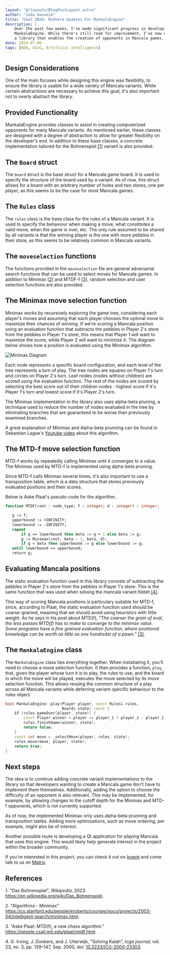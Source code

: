 ```yaml
---
layout: "@/layouts/BlogPostLayout.astro"
author: "João Gouveia"
title: "GSoC 2024: Midterm Updates For MankalaEngine"
description: |
    Over the past few weeks, I've made significant progress in developing
    MankalaEngine. While there's still room for improvement, I've now created
    a library that enables the creation of opponents in Mancala games.
date: 2024-07-09
tags: [KDE, GSoC, Artificial Intelligence]
---
```


## Design Considerations

One of the main focuses while designing this engine was flexibility, to ensure
the library is usable for a wide variety of Mancala variants. While certain
abstractions are necessary to achieve this goal, it's also important not to overly
abstract the library.

## Provided Functionality

MankalaEngine provides classes to assist in creating computerized opponents for
many Mancala variants. As mentioned earlier, these classes are designed with a
degree of abstraction to allow for greater flexibility on the developer's end. In
addition to these base classes, a concrete implementation tailored for the
Bohnenspiel [\[1\]](#citeproc_bib_item_1) variant is also provided.

## The `Board` struct

The `board` struct is the base struct for a Mancala game board. It is used to
specify the structure of the board used by a variant. As of now, this struct
allows for a board with an arbitrary number of holes and two stores, one per
player, as this seems to be the case for most Mancala games.

## The `Rules` class

The `rules` class is the base class for the rules of a Mancala variant. It is
used to specify the behaviour when making a move, what constitutes a valid move,
when the game is over, etc. The only rule assumed to be shared by all variants is
that the winning player is the one with more pebbles in their store, as this
seems to be relatively common in Mancala variants.

## The `moveselection` functions

The functions provided in the `moveselection` file are general adversarial search
functions that can be used to select moves for Mancala games. In addition to
Minimax [\[2\]](#citeproc_bib_item_2) and MTDF-f [\[3\]](#citeproc_bib_item_3),
random selection and user selection functions are also provided.

## The Minimax move selection function

Minimax works by recursively exploring the game tree, considering each player's
moves and assuming that each player chooses the optimal move to maximize their
chances of winning. If we're scoring a Mancala position using an evaluation
function that subtracts the pebbles in Player 2's store from the pebbles in
Player 1's store, this means that Player 1 will want to maximize the score, while
Player 2 will want to minimize it. The diagram below shows how a position is
evaluated using the Minimax algorithm.

![Minimax Diagram](@/images/minimax.svg)

Each node represents a specific board configuration, and each level of the tree
represents a turn of play. The tree nodes are squares on Player 1's turn and
circles on Player 2's turn. Leaf nodes (nodes without children) are scored
using the evaluation function. The rest of the nodes are scored by selecting
the best score out of their children nodes - highest score if it's Player 1's
turn and lowest score if it's Player 2's turn.

The Minimax implementation in the library also uses alpha-beta pruning, a
technique used to reduce the number of nodes evaluated in the tree by eliminating
branches that are guaranteed to be worse than previously examined branches.

A great explanation of Minimax and Alpha-beta prunning can be found in Sebastian
Lague's [Youtube video](https://youtu.be/l-hh51ncgDI?si=pL81nM6I8W_A2oW-) about
this algorithm.

## The MTD-f move selection function

MTD-f works by repeatedly calling Minimax until it converges to a value. The
Minimax used by MTD-f is implemented using alpha-beta pruning.

Since MTD-f calls Minimax several times, it's also important to use a
transposition table, which is a data structure that stores previously evaluated
positions and their scores.

Below is Aske Plaat's pseudo-code for the algorithm.

```pascal
function MTDF(root : node_type; f : integer; d : integer) : integer;

   g := f;
   upperbound := +INFINITY;
   lowerbound := -INFINITY;
   repeat
       if g == lowerbound then beta := g + 1 else beta := g;
       g := Minimax(root, beta - 1, beta, d);
       if g < beta then upperbound := g else lowerbound := g;
   until lowerbound >= upperbound;
   return g;
```

## Evaluating Mancala positions

The static evaluation function used in this library consists of subtracting the
pebbles in Player 2's store from the pebbles in Player 1's store. This is the
same function that was used when solving the mancala variant _Kalah_
[\[4\]](#citeproc_bib_item_4).

This way of scoring Mancala positions is particulary suitable for MTD-f, since,
according to Plaat, the static evaluation function used should be coarse-grained,
meaning that we should avoid using heuristics with little weight. As he says in
his post about MTD(f), _"The coarser the grain of eval, the less passes MTD(f)
has to make to converge to the minimax value. Some programs have a fine grained
evaluation function, where positional knowledge can be worth as little as one
hundredst of a pawn."_ [\[3\]](#citeproc_bib_item_3).

## The `MankalaEngine` class

The `MankalaEngine` class ties everything together. When instatiating it, you'll
need to choose a move selection function. It then provides a function, `play`,
that, given the player whose turn it is to play, the rules to use, and the board
in which the move will be played, executes the move selected by its move
selection function. This allows reusing the common structure of a play across all
Mancala variants while deferring variant-specific behaviour to the rules object.

```cpp
bool MankalaEngine::play(Player player, const Rules& rules,
                         Board& state) const {
    if (rules.gameOver(player, state)) {
        const Player winner = player == player_1 ? player_2 : player_1;
        rules.finishGame(winner, state);
        return false;
    }
    const int move = _selectMove(player, rules, state);
    rules.move(move, player, state);
    return true;
}
```

## Next steps

The idea is to continue adding concrete variant implementations to the library so
that developers wanting to create a Mancala game don't have to implement them
themselves. Additionally, adding the option to choose the difficulty of an
opponent is also relevant. This may be implemented, for example, by allowing
changes to the cutoff depth for the Minimax and MTD-f opponents, which is not
currently supported.

As of now, the implemented Minimax only uses alpha-beta prunning and
transposition tables. Adding more optimizations, such as move ordering, per
example, might also be of interest.

Another possible route is developing a Qt application for playing Mancala that
uses this engine. This would likely help generate interest in the project within
the broader community.

If you're interested in this project, you can check it out on
[Invent](https://invent.kde.org/joaotgouveia/mankalaengine) and come talk to us
on [Matrix](https://matrix.to/#/#mancala:kde.org).

## References

<a name="citeproc_bib_item_1" class="reference">1.</a> "Das Bohnenspiel", <i>Wikipedia</i>, 2023.
<https://en.wikipedia.org/wiki/Das_Bohnenspiel>.

<a name="citeproc_bib_item_2" class="reference">2.</a> "Algorithms - Minimax"
<https://cs.stanford.edu/people/eroberts/courses/soco/projects/2003-04/intelligent-search/minimax.html>.

<a name="citeproc_bib_item_3" class="reference">3.</a> "Aske Plaat: MTD(f), a new chess algorithm."
<https://people.csail.mit.edu/plaat/mtdf.html>.

<a name="citeproc_bib_item_4" class="reference">4.</a> G. Irving, J. Donkers, and J. Uiterwijk,
"Solving Kalah", <i>Icga journal</i>, vol. 23, no. 3, pp. 139–147, Sep. 2000,
doi: <a href="https://doi.org/10.3233/ICG-2000-23303">10.3233/ICG-2000-23303</a>.
